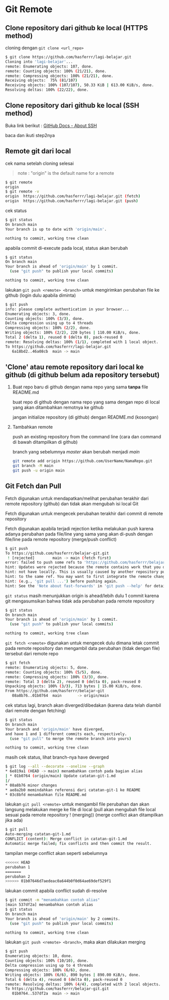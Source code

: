 # Git Remote

## Clone repository dari github ke local (HTTPS method)

  cloning dengan `git clone <url_repo>`

  ```bash
  $ git clone https://github.com/hasferrr/lagi-belajar.git
  Cloning into 'lagi-belajar'...
  remote: Enumerating objects: 107, done.
  remote: Counting objects: 100% (21/21), done.
  remote: Compressing objects: 100% (21/21), done.
  Receiving objects:  75% (81/107)
  Receiving objects: 100% (107/107), 50.33 KiB | 613.00 KiB/s, done.
  Resolving deltas: 100% (22/22), done.
  ```

## Clone repository dari github ke local (SSH method)

Buka link berikut : [GitHub Docs - About SSH](https://docs.github.com/en/authentication/connecting-to-github-with-ssh/about-ssh)

baca dan ikuti step2nya

## Remote git dari local

cek nama setelah cloning selesai
> note : "origin" is the default name for a remote

```bash
$ git remote
origin
$ git remote -v
origin  https://github.com/hasferrr/lagi-belajar.git (fetch)
origin  https://github.com/hasferrr/lagi-belajar.git (push)
```

cek status

```bash
$ git status
On branch main
Your branch is up to date with 'origin/main'.

nothing to commit, working tree clean
```

apabila commit di-execute pada local, status akan berubah

```bash
$ git status
On branch main
Your branch is ahead of 'origin/main' by 1 commit.
  (use "git push" to publish your local commits)

nothing to commit, working tree clean
```

lakukan `git push <remote> <branch>` untuk mengirimkan perubahan file ke github (login dulu apabila diminta)

```bash
$ git push
info: please complete authentication in your browser...
Enumerating objects: 3, done.
Counting objects: 100% (3/3), done.
Delta compression using up to 4 threads
Compressing objects: 100% (2/2), done.
Writing objects: 100% (2/2), 220 bytes | 110.00 KiB/s, done.
Total 2 (delta 1), reused 0 (delta 0), pack-reused 0
remote: Resolving deltas: 100% (1/1), completed with 1 local object.
To https://github.com/hasferrr/lagi-belajar.git
   6a18bd2..46a08cb  main -> main
```

## 'Clone' atau remote repository dari local ke github (di github belum ada repository tersebut)

1. Buat repo baru di github dengan nama repo yang sama **tanpa** file README.md

    buat repo di github dengan nama repo yang sama dengan repo di local yang akan ditambahkan remotnya ke github

    jangan initialize repository (di github) dengan README.md (kosongan)
  
2. Tambahkan remote

    push an existing repository from the command line (cara dan command di bawah ditampilkan di github)

    branch yang sebelumnya *master* akan berubah menjadi *main*

    ```bash
    git remote add origin https://github.com/UserName/NamaRepo.git
    git branch -M main
    git push -u origin main
    ```

## Git Fetch dan Pull

Fetch digunakan untuk mendapatkan/melihat perubahan terakhir dari remote repository (github) dan tidak akan mengubah isi local Git

Fetch digunakan untuk mengecek perubahan terakhir dari commit di remote repository

Fetch digunakan apabila terjadi rejection ketika melakukan push karena adanya perubahan pada file/line yang sama yang akan di-push dengan file/line pada remote repository (merge/push conflict)

```bash
$ git push
To https://github.com/hasferrr/belajar-git.git
 ! [rejected]        main -> main (fetch first)
error: failed to push some refs to 'https://github.com/hasferrr/belajar-git.git'
hint: Updates were rejected because the remote contains work that you do
hint: not have locally. This is usually caused by another repository pushing
hint: to the same ref. You may want to first integrate the remote changes
hint: (e.g., 'git pull ...') before pushing again.
hint: See the 'Note about fast-forwards' in 'git push --help' for details.
```

`git status` masih menunjukkan origin is ahead/lebih dulu 1 commit karena git mengasumsikan bahwa tidak ada perubahan pada remote repository

```bash
$ git status
On branch main
Your branch is ahead of 'origin/main' by 1 commit.
  (use "git push" to publish your local commits)

nothing to commit, working tree clean
```

`git fetch <remote>` digunakan untuk mengecek dulu dimana letak commit pada remote repository dan mengambil data perubahan (tidak dengan file) tersebut dari remote repo

```bash
$ git fetch
remote: Enumerating objects: 5, done.
remote: Counting objects: 100% (5/5), done.
remote: Compressing objects: 100% (3/3), done.
remote: Total 3 (delta 2), reused 0 (delta 0), pack-reused 0
Unpacking objects: 100% (3/3), 713 bytes | 15.00 KiB/s, done.
From https://github.com/hasferrr/belajar-git
   08a8b76..01b0764  main       -> origin/main
```

cek status lagi, branch akan diverged/dibedakan (karena data telah diambil dari remote dengan fetching)

```bash
$ git status
On branch main
Your branch and 'origin/main' have diverged,
and have 1 and 1 different commits each, respectively.
  (use "git pull" to merge the remote branch into yours)

nothing to commit, working tree clean
```

masih cek status, lihat branch-nya have deverged

```bash
$ git log --all --decorate --oneline --graph
* 6e819a1 (HEAD -> main) menambahkan contoh pada bagian alias
| * 01b0764 (origin/main) Update catatan-git-1.md
|/
* 08a8b76 minor changes
* ae8a2b0 memindahkan referensi dari catatan-git-1 ke README
* 03c8bfd menambahkan file README.md
```

lakukan `git pull <remote>` untuk mengambil file perubahan dan akan langsung melakukan merge ke file di local (pull akan mengubah file local sesuai pada remote repository ! (merging)) (merge conflict akan ditampilkan jika ada)

```bash
$ git pull
Auto-merging catatan-git-1.md
CONFLICT (content): Merge conflict in catatan-git-1.md
Automatic merge failed; fix conflicts and then commit the result.
```

tampilan merge conflict akan seperti sebelumnya

```bash
<<<<<< HEAD
perubahan 1
=======
perubahan 2
>>>>>> 01b07646d7aedeac0a644b0f0d64ae69def529f1
```

lakukan commit apabila conflict sudah di-resolve

```bash
$ git commit -m "menambahkan contoh alias"
[main 537df2a] menambahkan contoh alias
$ git status
On branch main
Your branch is ahead of 'origin/main' by 2 commits.
  (use "git push" to publish your local commits)

nothing to commit, working tree clean
```

lakukan `git push <remote> <branch>`, maka akan dilakukan merging

```bash
$ git push
Enumerating objects: 10, done.
Counting objects: 100% (10/10), done.
Delta compression using up to 4 threads
Compressing objects: 100% (6/6), done.
Writing objects: 100% (6/6), 890 bytes | 890.00 KiB/s, done.
Total 6 (delta 4), reused 0 (delta 0), pack-reused 0
remote: Resolving deltas: 100% (4/4), completed with 2 local objects.
To https://github.com/hasferrr/belajar-git.git
   01b0764..537df2a  main -> main
```
